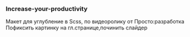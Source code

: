 ### Increase-your-productivity
Макет для углубление в Scss, по видеоролику от Просто:разработка\
Пофиксить картинку на гл.странице,починить слайдер
